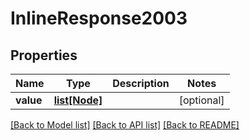 # InlineResponse2003

## Properties
Name | Type | Description | Notes
------------ | ------------- | ------------- | -------------
**value** | [**list[Node]**](Node.md) |  | [optional] 

[[Back to Model list]](../README.md#documentation-for-models) [[Back to API list]](../README.md#documentation-for-api-endpoints) [[Back to README]](../README.md)

